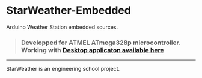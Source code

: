 # StarWeather-Embedded
Arduino Weather Station embedded sources.

> ### Developped for ATMEL ATmega328p microcontroller. Working with [Desktop applicaton available here](https://github.com/AzariasB/StarWeather-Desktop)

---

StarWeather is an engineering school project.